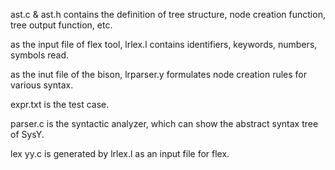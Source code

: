 ast.c & ast.h contains the definition of tree structure, node creation function, tree output function, etc.

as the input file of flex tool, lrlex.l contains identifiers, keywords, numbers, symbols read.

as the inut file of the bison, lrparser.y formulates node creation rules for various syntax.

expr.txt is the test case.

parser.c is the syntactic analyzer, which can show the abstract syntax tree of SysY.

lex yy.c is generated by lrlex.l as an input file for flex.
